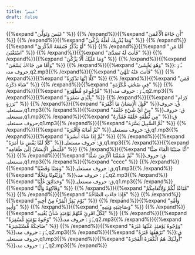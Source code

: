```yaml
---
title: "عبس"
draft: false
---
```

 {{%expand "عَبَسَ وَتَوَلَّىٰ" %}} {{% /expand%}}{{%expand "أَن جَاءَهُ الْأَعْمَىٰ" %}} {{% /expand%}}{{%expand "وَمَا يُدْرِيكَ لَعَلَّهُ يَزَّكَّىٰ" %}} {{% /expand%}}{{%expand "أَوْ يَذَّكَّرُ فَتَنفَعَهُ الذِّكْرَىٰ" %}} {{% /expand%}}{{%expand "أَمَّا مَنِ اسْتَغْنَىٰ" %}} {{% /expand%}}{{%expand "فَأَنتَ لَهُ تَصَدَّىٰ" %}} {{% /expand%}}{{%expand "وَمَا عَلَيْكَ أَلَّا يَزَّكَّىٰ" %}} {{% /expand%}}{{%expand "وَأَمَّا مَن جَاءَكَ يَسْعَىٰ" %}} {{% /expand%}}{{%expand "وَهُوَ يَخْشَىٰ" %}}ـُ و٘ :  حروف مدہ,q2.mp3{{% /expand%}}{{%expand "فَأَنتَ عَنْهُ تَلَهَّىٰ" %}} {{% /expand%}}{{%expand "كَلَّا إِنَّهَا تَذْكِرَةٌ" %}} {{% /expand%}}{{%expand "فَمَن شَاءَ ذَكَرَهُ" %}} {{% /expand%}}{{%expand "فِي صُحُفٍ مُّكَرَّمَةٍ" %}} {{% /expand%}}{{%expand "مَّرْفُوعَةٍ مُّطَهَّرَةٍ" %}}ـُ و٘ :  حروف مدہ,q2.mp3{{% /expand%}}{{%expand "بِأَيْدِي سَفَرَةٍ" %}} {{% /expand%}}{{%expand "كِرَامٍ بَرَرَةٍ" %}} {{% /expand%}}{{%expand "قُتِلَ الْإِنسَانُ مَا أَكْفَرَهُ" %}}ق: حروف مستعلیہ,q1.mp3{{% /expand%}}{{%expand "مِنْ أَيِّ شَيْءٍ خَلَقَهُ" %}}ق: حروف مستعلیہ,q1.mp3{{% /expand%}}{{%expand "مِن نُّطْفَةٍ خَلَقَهُ فَقَدَّرَهُ" %}}ق: حروف مستعلیہ,q1.mp3{{% /expand%}}{{%expand "ثُمَّ السَّبِيلَ يَسَّرَهُ" %}} {{% /expand%}}{{%expand "ثُمَّ أَمَاتَهُ فَأَقْبَرَهُ" %}}ق: حروف مستعلیہ,q1.mp3{{% /expand%}}{{%expand "ثُمَّ إِذَا شَاءَ أَنشَرَهُ" %}} {{% /expand%}}{{%expand "كَلَّا لَمَّا يَقْضِ مَا أَمَرَهُ" %}}ق: حروف مستعلیہ,q1.mp3{{% /expand%}}{{%expand "فَلْيَنظُرِ الْإِنسَانُ إِلَىٰ طَعَامِهِ" %}} {{% /expand%}}{{%expand "أَنَّا صَبَبْنَا الْمَاءَ صَبًّا" %}} {{% /expand%}}{{%expand "ثُمَّ شَقَقْنَا الْأَرْضَ شَقًّا" %}}ق: حروف مستعلیہ,q1.mp3{{% /expand%}}{{%expand "cccc" %}} {{% /expand%}}{{%expand "وَعِنَبًا وَقَضْبًا" %}}ق: حروف مستعلیہ,q1.mp3{{% /expand%}}{{%expand "وَزَيْتُونًا وَنَخْلًا" %}}ـُ و٘ :  حروف مدہ,q2.mp3{{% /expand%}}{{%expand "وَحَدَائِقَ غُلْبًا" %}}ق: حروف مستعلیہ,q1.mp3{{% /expand%}}{{%expand "وَفَاكِهَةً وَأَبًّا" %}} {{% /expand%}}{{%expand "مَّتَاعًا لَّكُمْ وَلِأَنْعَامِكُمْ" %}} {{% /expand%}}{{%expand "فَإِذَا جَاءَتِ الصَّاخَّةُ" %}} {{% /expand%}}{{%expand "يَوْمَ يَفِرُّ الْمَرْءُ مِنْ أَخِيهِ" %}} {{% /expand%}}{{%expand "وَأُمِّهِ وَأَبِيهِ" %}} {{% /expand%}}{{%expand "وَصَاحِبَتِهِ وَبَنِيهِ" %}} {{% /expand%}}{{%expand "لِكُلِّ امْرِئٍ مِّنْهُمْ يَوْمَئِذٍ شَأْنٌ يُغْنِيهِ" %}} {{% /expand%}}{{%expand "وُجُوهٌ يَوْمَئِذٍ مُّسْفِرَةٌ" %}}ـُ و٘ :  حروف مدہ,q2.mp3{{% /expand%}}{{%expand "ضَاحِكَةٌ مُّسْتَبْشِرَةٌ" %}} {{% /expand%}}{{%expand "وَوُجُوهٌ يَوْمَئِذٍ عَلَيْهَا غَبَرَةٌ" %}}ـُ و٘ :  حروف مدہ,q2.mp3{{% /expand%}}{{%expand "تَرْهَقُهَا قَتَرَةٌ" %}}ق: حروف مستعلیہ,q1.mp3{{% /expand%}}{{%expand "أُولَـٰئِكَ هُمُ الْكَفَرَةُ الْفَجَرَةُ" %}}ـُ و٘ :  حروف مدہ,q2.mp3{{% /expand%}}